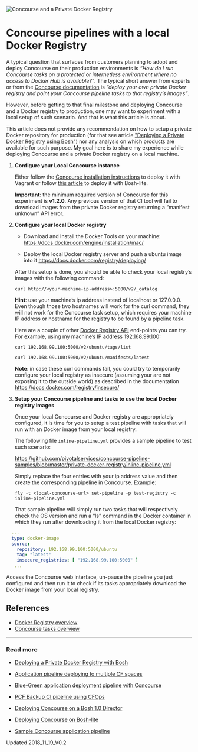 ![Concourse and a Private Docker Registry](https://raw.githubusercontent.com/pivotalservices/concourse-pipeline-samples/master/common/images/concourse-and-private-registry.jpg)

# Concourse pipelines with a local Docker Registry

A typical question that surfaces from customers planning to adopt and deploy Concourse on their production environments is _“How do I run Concourse tasks on a protected or internetless environment where no access to Docker Hub is available?”_. The typical short answer from experts or from the [Concourse documentation](http://concourse-ci.org/running-tasks.html) is _“deploy your own private Docker registry and point your Concourse pipeline tasks to that registry’s images”_.

However, before getting to that final milestone and deploying Concourse and a Docker registry to production, one may want to experiment with a local setup of such scenario. And that is what this article is about.

This article does not provide any recommendation on how to setup a private Docker repository for production (for that see article ["Deploying a Private Docker Registry using Bosh"](https://github.com/pivotalservices/concourse-pipeline-samples/tree/master/private-docker-registry/docker-registry-release)) nor any analysis on which products are available for such purpose. My goal here is to share my experience while deploying Concourse and a private Docker registry on a local machine.


1. **Configure your Local Concourse instance**

   Either follow the [Concourse installation instructions](http://concourse-ci.org/vagrant.html) to deploy it  with Vagrant or follow [this article](https://github.com/pivotalservices/concourse-pipeline-samples/tree/master/concourse-on-bosh-lite) to deploy it with Bosh-lite.

   **Important**: the minimum required version of Concourse for this experiment is **v1.2.0**. Any previous version of that CI tool will fail to download images from the private Docker registry returning a “manifest unknown” API error.

2. **Configure your local Docker registry**

   - Download and Install the Docker Tools on your machine: https://docs.docker.com/engine/installation/mac/

   - Deploy the local Docker registry server and push a ubuntu image into it https://docs.docker.com/registry/deploying/

   After this setup is done, you should be able to check your local registry’s images with the following command:

   ```curl http://<your-machine-ip-address>:5000/v2/_catalog```

   **Hint**: use your machine’s ip address instead of localhost or 127.0.0.0.
   Even though those two hostnames will work for the curl command, they will not work for the Concourse task setup, which requires your machine IP address or hostname for the registry to be found by a pipeline task.

   Here are a couple of other [Docker Registry API](https://docs.docker.com/registry/spec/api/) end-points you can try.
   For example, using my machine’s IP address 192.168.99.100:

     ```curl 192.168.99.100:5000/v2/ubuntu/tags/list ```

     ```curl 192.168.99.100:5000/v2/ubuntu/manifests/latest ```

   **Note**: in case these curl commands fail, you could try to temporarily configure your local registry as insecure (assuming your are not exposing it to the outside world) as described in the documentation https://docs.docker.com/registry/insecure/

3. **Setup your Concourse pipeline and tasks to use the local Docker registry images**

   Once your local Concourse and Docker registry are appropriately configured, it is time for you to setup a test pipeline with tasks that will run with an Docker image from your local registry.

   The following file ```inline-pipeline.yml``` provides a sample pipeline to test such scenario:

   https://github.com/pivotalservices/concourse-pipeline-samples/blob/master/private-docker-registry/inline-pipeline.yml

   Simply replace the four entries <your-ip-address-goes-here> with your ip address value and then create the corresponding pipeline in Concourse. Example:

   ```fly -t <local-concourse-url> set-pipeline -p test-registry -c inline-pipeline.yml ```

   That sample pipeline will simply run two tasks that will respectively check the OS version and run a “ls” command in the Docker container in which they run after downloading it from the local Docker registry:

``` yaml
  ...
  type: docker-image
  source:
    repository: 192.168.99.100:5000/ubuntu
    tag: "latest"
    insecure_registries: [ "192.168.99.100:5000" ]
   ...
```

  Access the Concourse web interface, un-pause the pipeline you just configured and then run it to check if its tasks appropriately download the Docker image from your local registry.


## References
   - [Docker Registry overview](https://docs.docker.com/registry/overview/)
   - [Concourse tasks overview](http://concourse-ci.org/running-tasks.html)

---

### Read more

- [Deploying a Private Docker Registry with Bosh](https://github.com/pivotalservices/concourse-pipeline-samples/tree/master/private-docker-registry/docker-registry-release)

- [Application pipeline deploying to multiple CF spaces](https://github.com/pivotalservices/sample-app-pipeline)

- [Blue-Green application deployment pipeline with Concourse](https://github.com/pivotalservices/concourse-pipeline-samples/tree/master/blue-green-app-deployment)

- [PCF Backup CI pipeline using CFOps](https://github.com/pivotalservices/concourse-pipeline-samples/tree/master/pcf-cfops-backup)

- [Deploying Concourse on a Bosh 1.0 Director](https://github.com/pivotalservices/concourse-pipeline-samples/tree/master/concourse-on-bosh-1.0)

- [Deploying Concourse on Bosh-lite](https://github.com/pivotalservices/concourse-pipeline-samples/tree/master/concourse-on-bosh-lite)

- [Sample Concourse application pipeline](https://github.com/pivotalservices/sample-app-pipeline)

Updated 2018_11_19_V0.2
